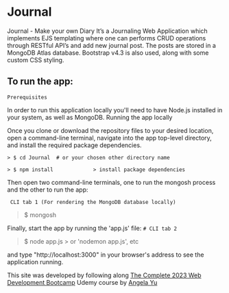 # Journal
Journal - Make your own Diary
It’s a Journaling Web Application which implements EJS templating where one can performs CRUD operations through RESTful API’s and add new journal post. The posts are stored in a MongoDB Atlas database.
Bootstrap v4.3 is also used, along with some custom CSS styling.

## To run the app:
```Prerequisites```

In order to run this application locally you'll need to have Node.js installed in your system, as well as MongoDB.
Running the app locally

Once you clone or download the repository files to your desired location, open a command-line terminal, navigate into the app top-level directory, and install the required package dependencies.

``` > $ cd Journal  # or your chosen other directory name ```

``` > $ npm install             > install package dependencies ```

Then open two command-line terminals, one to run the mongosh process and the other to run the app:

`` CLI tab 1 (For rendering the MongoDB database locally)``
> $ mongosh

Finally, start the app by running the 'app.js' file:
`` # CLI tab 2 ``
> $ node app.js   > or 'nodemon app.js', etc

and type "http://localhost:3000" in your browser's address to see the application running.

This site was developed by following along [The Complete 2023 Web Development Bootcamp](https://www.udemy.com/course/the-complete-web-development-bootcamp/) Udemy course by [Angela Yu](https://www.google.com/search?client=firefox-b-d&q=angela-yu)
